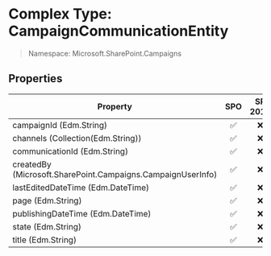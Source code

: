 # Complex Type: CampaignCommunicationEntity

> Namespace: Microsoft.SharePoint.Campaigns

## Properties

Property | SPO | SP 2019 | SP 2016 | SP 2013
----------|:---:|:-------:|:-------:|:-------:
campaignId (Edm.String) | ✅ | ❌ | ❌ | ❌
channels (Collection(Edm.String)) | ✅ | ❌ | ❌ | ❌
communicationId (Edm.String) | ✅ | ❌ | ❌ | ❌
createdBy (Microsoft.SharePoint.Campaigns.CampaignUserInfo) | ✅ | ❌ | ❌ | ❌
lastEditedDateTime (Edm.DateTime) | ✅ | ❌ | ❌ | ❌
page (Edm.String) | ✅ | ❌ | ❌ | ❌
publishingDateTime (Edm.DateTime) | ✅ | ❌ | ❌ | ❌
state (Edm.String) | ✅ | ❌ | ❌ | ❌
title (Edm.String) | ✅ | ❌ | ❌ | ❌